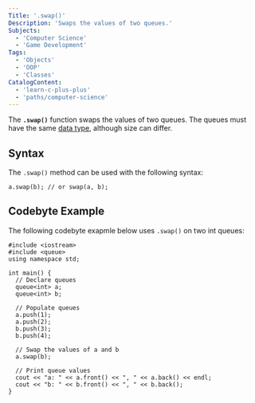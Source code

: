```yaml
---
Title: '.swap()'
Description: 'Swaps the values of two queues.'
Subjects:
  - 'Computer Science'
  - 'Game Development'
Tags:
  - 'Objects'
  - 'OOP'
  - 'Classes'
CatalogContent:
  - 'learn-c-plus-plus'
  - 'paths/computer-science'
---
```


The **`.swap()`** function swaps the values of two queues. The queues must have the same [data type](https://www.codecademy.com/resources/docs/cpp/data-types), although size can differ.

## Syntax

The `.swap()` method can be used with the following syntax:

```pseudo
a.swap(b); // or swap(a, b);
```

## Codebyte Example

The following codebyte exapmle below uses `.swap()` on two int queues:

```codebyte/cpp
#include <iostream>
#include <queue>
using namespace std;

int main() {
  // Declare queues
  queue<int> a;
  queue<int> b;

  // Populate queues
  a.push(1);
  a.push(2);
  b.push(3);
  b.push(4);

  // Swap the values of a and b
  a.swap(b);

  // Print queue values
  cout << "a: " << a.front() << ", " << a.back() << endl;
  cout << "b: " << b.front() << ", " << b.back();
}
```